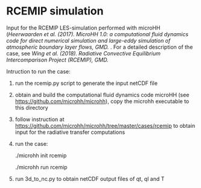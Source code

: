 # RCEMIP simulation
Input for the RCEMIP LES-simulation performed with microHH (*Heerwaarden et al. (2017). MicroHH 1.0: a computational fluid dynamics code for direct numerical simulation and large-eddy simulation of atmospheric boundary layer flows, GMD.*
. For a detailed description of the case, see *Wing et al. (2018). Radiative Convective Equilibrium Intercomparison Project (RCEMIP), GMD.*

Intruction to run the case:
1. run the rcemip.py script to generate the input netCDF file
2. obtain and build the computational fluid dynamics code microHH (see https://github.com/microhh/microhh), copy the microhh executable to this directory
3. follow instruction at https://github.com/microhh/microhh/tree/master/cases/rcemip to obtain input for the radiative transfer computations
4. run the case: 

    ./microhh init rcemip
 
    ./microhh run rcemip

5. run 3d\_to\_nc.py to obtain netCDF output files of qt, ql and T









